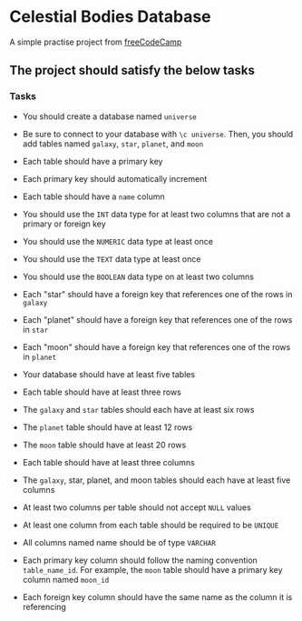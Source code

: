 # Celestial Bodies Database

A simple practise project from [freeCodeCamp](https://www.freecodecamp.org/learn)

## The project should satisfy the below tasks

### Tasks

- You should create a database named `universe`

- Be sure to connect to your database with `\c universe`. Then, you should add tables named `galaxy`, `star`, `planet`, and `moon`

- Each table should have a primary key

- Each primary key should automatically increment

- Each table should have a `name` column

- You should use the `INT` data type for at least two columns that are not a primary or foreign key

- You should use the `NUMERIC` data type at least once

- You should use the `TEXT` data type at least once

- You should use the `BOOLEAN` data type on at least two columns

- Each "star" should have a foreign key that references one of the rows in `galaxy`

- Each "planet" should have a foreign key that references one of the rows in `star`

- Each "moon" should have a foreign key that references one of the rows in `planet`

- Your database should have at least five tables

- Each table should have at least three rows

- The `galaxy` and `star` tables should each have at least six rows

- The `planet` table should have at least 12 rows

- The `moon` table should have at least 20 rows

- Each table should have at least three columns

- The `galaxy`, star, planet, and moon tables should each have at least five columns

- At least two columns per table should not accept `NULL` values

- At least one column from each table should be required to be `UNIQUE`

- All columns named name should be of type `VARCHAR`

- Each primary key column should follow the naming convention `table_name_id`. For example, the `moon` table should have a primary key column named `moon_id`

- Each foreign key column should have the same name as the column it is referencing